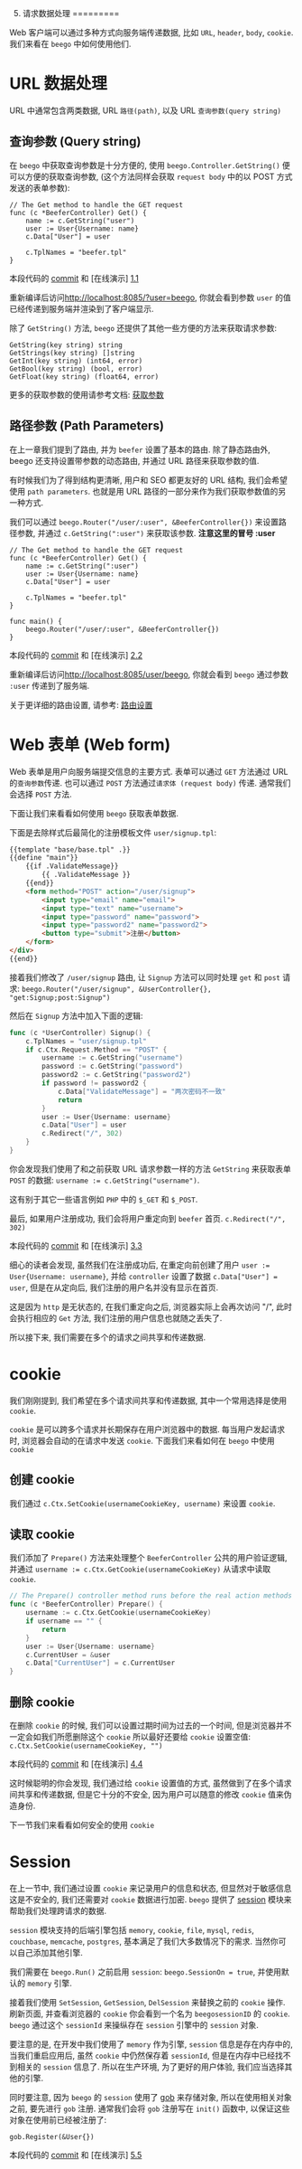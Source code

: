 5. 请求数据处理
=========

Web 客户端可以通过多种方式向服务端传递数据, 比如 `URL`, `header`, `body`, `cookie`. 我们来看在 `beego` 中如何使用他们.

# URL 数据处理

URL 中通常包含两类数据, URL `路径(path)`, 以及 URL `查询参数(query string)`


## 查询参数 (Query string)

在 `beego` 中获取查询参数是十分方便的, 使用 `beego.Controller.GetString()` 便可以方便的获取查询参数, (这个方法同样会获取 `request body` 中的以 POST 方式发送的表单参数):


```
// The Get method to handle the GET request
func (c *BeeferController) Get() {
   	name := c.GetString("user")
   	user := User{Username: name}
   	c.Data["User"] = user
   
   	c.TplNames = "beefer.tpl"
}
```

本段代码的 [commit][1] 和 [在线演示] [1.1]

重新编译后访问[http://localhost:8085/?user=beego](http://localhost:8085/?user=beego), 你就会看到参数 `user` 的值已经传递到服务端并渲染到了客户端显示.

除了 `GetString()` 方法, `beego` 还提供了其他一些方便的方法来获取请求参数:
```
GetString(key string) string
GetStrings(key string) []string
GetInt(key string) (int64, error)
GetBool(key string) (bool, error)
GetFloat(key string) (float64, error)
```
更多的获取参数的使用请参考文档: [获取参数](http://beego.me/docs/mvc/controller/params.md#%E8%8E%B7%E5%8F%96%E5%8F%82%E6%95%B0)

## 路径参数 (Path Parameters)

在上一章我们提到了路由, 并为 `beefer` 设置了基本的路由. 除了静态路由外, beego 还支持设置带参数的动态路由, 并通过 URL 路径来获取参数的值.

有时候我们为了得到结构更清晰, 用户和 SEO 都更友好的 URL 结构, 我们会希望使用 `path parameters`. 也就是用 URL 路径的一部分来作为我们获取参数值的另一种方式.

我们可以通过 `beego.Router("/user/:user", &BeeferController{})` 来设置路径参数, 并通过 `c.GetString(":user")` 来获取该参数. **注意这里的冒号 :user**

```
// The Get method to handle the GET request
func (c *BeeferController) Get() {
	name := c.GetString(":user")
	user := User{Username: name}
	c.Data["User"] = user

	c.TplNames = "beefer.tpl"
}

func main() {
	beego.Router("/user/:user", &BeeferController{})
}
```

本段代码的 [commit][2] 和 [在线演示] [2.2]

重新编译后访问[http://localhost:8085/user/beego](http://localhost:8085/user/beego), 你就会看到 `beego` 通过参数 `:user` 传递到了服务端.

关于更详细的路由设置, 请参考:
[路由设置](http://beego.me/docs/mvc/controller/router.md#%E8%B7%AF%E7%94%B1%E8%AE%BE%E7%BD%AE)

# Web 表单 (Web form)

Web 表单是用户向服务端提交信息的主要方式. 表单可以通过 `GET` 方法通过 URL 的`查询参数`传递. 也可以通过 `POST` 方法通过`请求体 (request body)` 传递. 通常我们会选择 `POST` 方法.

下面让我们来看看如何使用 `beego` 获取表单数据.

下面是去除样式后最简化的注册模板文件 `user/signup.tpl`:

```html
{{template "base/base.tpl" .}}
{{define "main"}}
    {{if .ValidateMessage}}
        {{ .ValidateMessage }}
    {{end}}
    <form method="POST" action="/user/signup">
        <input type="email" name="email">
        <input type="text" name="username">
        <input type="password" name="password">
        <input type="password2" name="password2">
        <button type="submit">注册</button>
    </form>
</div>
{{end}}
```

接着我们修改了 `/user/signup` 路由, 让 `Signup` 方法可以同时处理 `get` 和 `post` 请求:
`beego.Router("/user/signup", &UserController{}, "get:Signup;post:Signup")`

然后在 `Signup` 方法中加入下面的逻辑:

```go
func (c *UserController) Signup() {
	c.TplNames = "user/signup.tpl"
	if c.Ctx.Request.Method == "POST" {
		username := c.GetString("username")
		password := c.GetString("password")
		password2 := c.GetString("password2")
		if password != password2 {
			c.Data["ValidateMessage"] = "两次密码不一致"
			return
		}
		user := User{Username: username}
		c.Data["User"] = user
		c.Redirect("/", 302)
	}
}
```

你会发现我们使用了和之前获取 URL 请求参数一样的方法 `GetString` 来获取表单 `POST` 的数据: `username := c.GetString("username")`. 

这有别于其它一些语言例如 `PHP` 中的 `$_GET` 和 `$_POST`.

最后, 如果用户注册成功, 我们会将用户重定向到 `beefer` 首页. `c.Redirect("/", 302)`

本段代码的 [commit][3] 和 [在线演示] [3.3]

细心的读者会发现, 虽然我们在注册成功后, 在重定向前创建了用户 `user := User{Username: username}`, 并给 `controller` 设置了数据 `c.Data["User"] = user`, 但是在从定向后, 我们注册的用户名并没有显示在首页.

这是因为 `http` 是无状态的, 在我们重定向之后, 浏览器实际上会再次访问 "/", 此时会执行相应的 `Get` 方法, 我们注册的用户信息也就随之丢失了.
 
所以接下来, 我们需要在多个的请求之间共享和传递数据.


# cookie

我们刚刚提到, 我们希望在多个请求间共享和传递数据, 其中一个常用选择是使用 `cookie`. 

`cookie` 是可以跨多个请求并长期保存在用户浏览器中的数据. 每当用户发起请求时, 浏览器会自动的在请求中发送 `cookie`. 下面我们来看如何在 `beego` 中使用 `cookie`
 
## 创建 cookie
我们通过 `c.Ctx.SetCookie(usernameCookieKey, username)` 来设置 `cookie`.

## 读取 cookie
我们添加了 `Prepare()` 方法来处理整个 `BeeferController` 公共的用户验证逻辑, 并通过 `username := c.Ctx.GetCookie(usernameCookieKey)` 从请求中读取 `cookie`.

```go
// The Prepare() controller method runs before the real action methods
func (c *BeeferController) Prepare() {
	username := c.Ctx.GetCookie(usernameCookieKey)
	if username == "" {
		return
	}
	user := User{Username: username}
	c.CurrentUser = &user
	c.Data["CurrentUser"] = c.CurrentUser
}
```

## 删除 cookie
在删除 `cookie` 的时候, 我们可以设置过期时间为过去的一个时间, 但是浏览器并不一定会如我们所愿删除这个 `cookie` 所以最好还要给 `cookie` 设置空值: `c.Ctx.SetCookie(usernameCookieKey, "")`

本段代码的 [commit][4] 和 [在线演示] [4.4]

这时候聪明的你会发现, 我们通过给 `cookie` 设置值的方式, 虽然做到了在多个请求间共享和传递数据, 但是它十分的不安全, 因为用户可以随意的修改 `cookie` 值来伪造身份. 

下一节我们来看看如何安全的使用 `cookie`



# Session
在上一节中, 我们通过设置 `cookie` 来记录用户的信息和状态, 但显然对于敏感信息这是不安全的, 我们还需要对 `cookie` 数据进行加密. `beego` 提供了 [session](http://beego.me/docs/mvc/controller/session.md) 模块来帮助我们处理跨请求的数据.

`session` 模块支持的后端引擎包括 `memory`, `cookie`, `file`, `mysql`, `redis`, `couchbase`, `memcache`, `postgres`, 基本满足了我们大多数情况下的需求. 当然你可以自己添加其他引擎.

我们需要在 `beego.Run()` 之前启用 `session`: `beego.SessionOn = true`, 并使用默认的 `memory` 引擎.

接着我们使用 `SetSession`, `GetSession`, `DelSession` 来替换之前的 `cookie` 操作. 刷新页面, 并查看浏览器的 `cookie` 你会看到一个名为 `beegosessionID` 的 `cookie`. `beego` 通过这个 `sessionId` 来操纵存在 `session` 引擎中的 `session` 对象.

要注意的是, 在开发中我们使用了 `memory` 作为引擎, `session` 信息是存在内存中的, 当我们重启应用后, 虽然 `cookie` 中仍然保存着 `sessionId`, 但是在内存中已经找不到相关的 `session` 信息了. 所以在生产环境, 为了更好的用户体验, 我们应当选择其他的引擎.

同时要注意, 因为 `beego` 的 `session` 使用了 [gob](https://golang.org/pkg/encoding/gob/)  来存储对象, 所以在使用相关对象之前, 要先进行 `gob` 注册. 通常我们会将 `gob` 注册写在 `init()` 函数中, 以保证这些对象在使用前已经被注册了:

`gob.Register(&User{})`

本段代码的 [commit][5] 和 [在线演示] [5.5]

[1]: https://github.com/lei-cao/beefer/commit/bba3757
[1.1]: http://s04-1.lei-cao.com?user=beego
[2]: https://github.com/lei-cao/beefer/commit/899422e
[2.2]: http://s04-2.lei-cao.com/user/beego
[3]: https://github.com/lei-cao/beefer/commit/2456e19
[3.3]: http://s04-3.lei-cao.com/user/signup
[4]: https://github.com/lei-cao/beefer/commit/5e7ee9b
[4.4]: http://s04-4.lei-cao.com/user/signup
[5]: https://github.com/lei-cao/beefer/commit/663dfaa
[5.5]: http://s04-5.lei-cao.com/user/signup
